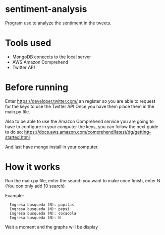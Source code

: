 # sentiment-analysis
Program use to analyze the sentiment in the tweets.

# Tools used
+ MongoDB coneccts to the local server
+ AWS Amazon Comprehend
+ Twitter API

# Before running

Enter https://developer.twitter.com/ an register so you are able to request for the keys to use the Twitter API
Once you have them place them in the main.py file.

Also to be able to use the Amazon Comprehend service you are going to have to configure in your computer the keys,
you can follow the next guide to do so: https://docs.aws.amazon.com/comprehend/latest/dg/getting-started.html

And last have mongo install in your computer.

# How it works

Run the main.py file, enter the search you want to make once finish, enter N (You con only add 10 search)

Example:
```
  Ingresa busqueda (N): papitas
  Ingresa busqueda (N): pepsi
  Ingresa busqueda (N): cocacola
  Ingresa busqueda (N): N
```

Wait a moment and the graphs will be display


